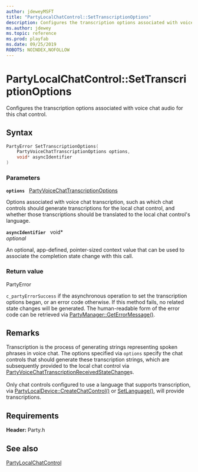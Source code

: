 ```yaml
---
author: jdeweyMSFT
title: "PartyLocalChatControl::SetTranscriptionOptions"
description: Configures the transcription options associated with voice chat audio for this chat control.
ms.author: jdewey
ms.topic: reference
ms.prod: playfab
ms.date: 09/25/2019
ROBOTS: NOINDEX,NOFOLLOW
---
```


# PartyLocalChatControl::SetTranscriptionOptions  

Configures the transcription options associated with voice chat audio for this chat control.  

## Syntax  
  
```cpp
PartyError SetTranscriptionOptions(  
    PartyVoiceChatTranscriptionOptions options,  
    void* asyncIdentifier  
)  
```  
  
### Parameters  
  
**`options`** &nbsp; [PartyVoiceChatTranscriptionOptions](../../../enums/partyvoicechattranscriptionoptions.md)  
  
Options associated with voice chat transcription, such as which chat controls should generate transcriptions for the local chat control, and whether those transcriptions should be translated to the local chat control's language.  
  
**`asyncIdentifier`** &nbsp; void*  
*optional*  
  
An optional, app-defined, pointer-sized context value that can be used to associate the completion state change with this call.  
  
  
### Return value  
PartyError
  
```c_partyErrorSuccess``` if the asynchronous operation to set the transcription options began, or an error code otherwise. If this method fails, no related state changes will be generated. The human-readable form of the error code can be retrieved via [PartyManager::GetErrorMessage()](../../PartyManager/methods/partymanager_geterrormessage.md).
  
## Remarks  
  
Transcription is the process of generating strings representing spoken phrases in voice chat. The options specified via `options` specify the chat controls that should generate these transcription strings, which are subsequently provided to the local chat control via [PartyVoiceChatTranscriptionReceivedStateChange](../../../structs/partyvoicechattranscriptionreceivedstatechange.md)s. <br /><br /> Only chat controls configured to use a language that supports transcription, via [PartyLocalDevice::CreateChatControl()](../../PartyLocalDevice/methods/partylocaldevice_createchatcontrol.md) or [SetLanguage()](partylocalchatcontrol_setlanguage.md), will provide transcriptions.
  
## Requirements  
  
**Header:** Party.h
  
## See also  
[PartyLocalChatControl](../partylocalchatcontrol.md)  

  
  
